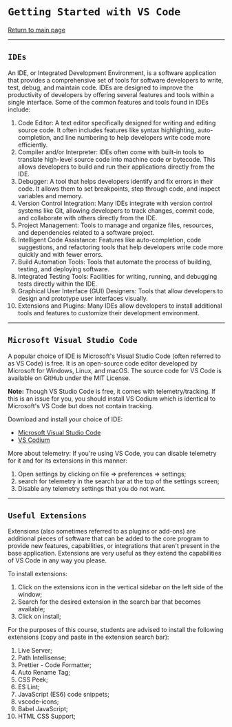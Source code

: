 # `Getting Started with VS Code`

[Return to main page](README.md)

---

## `IDEs`

An IDE, or Integrated Development Environment, is a software application that provides a comprehensive set of tools for software developers to write, test, debug, and maintain code. IDEs are designed to improve the productivity of developers by offering several features and tools within a single interface. Some of the common features and tools found in IDEs include:

1. Code Editor: A text editor specifically designed for writing and editing source code. It often includes features like syntax highlighting, auto-completion, and line numbering to help developers write code more efficiently.
1. Compiler and/or Interpreter: IDEs often come with built-in tools to translate high-level source code into machine code or bytecode. This allows developers to build and run their applications directly from the IDE.
1. Debugger: A tool that helps developers identify and fix errors in their code. It allows them to set breakpoints, step through code, and inspect variables and memory.
1. Version Control Integration: Many IDEs integrate with version control systems like Git, allowing developers to track changes, commit code, and collaborate with others directly from the IDE.
1. Project Management: Tools to manage and organize files, resources, and dependencies related to a software project.
1. Intelligent Code Assistance: Features like auto-completion, code suggestions, and refactoring tools that help developers write code more quickly and with fewer errors.
1. Build Automation Tools: Tools that automate the process of building, testing, and deploying software.
1. Integrated Testing Tools: Facilities for writing, running, and debugging tests directly within the IDE.
1. Graphical User Interface (GUI) Designers: Tools that allow developers to design and prototype user interfaces visually.
1. Extensions and Plugins: Many IDEs allow developers to install additional tools and features to customize their development environment.

---

## `Microsoft Visual Studio Code`

A popular choice of IDE is Microsoft's Visual Studio Code (often referred to as VS Code) is free. It is an open-source code editor developed by Microsoft for Windows, Linux, and macOS. The source code for VS Code is available on GitHub under the MIT License.

**Note:** Though VS Studio Code is free, it comes with telemetry/tracking. If this is an issue for you, you should install VS Codium which is identical to Microsoft's VS Code but does not contain tracking.

Download and install your choice of IDE:

- [Microsoft Visual Studio Code](https://code.visualstudio.com/)
- [VS Codium](https://vscodium.com/)

More about telemetry:
If you're using VS Code, you can disable telemetry for it and for its extensions in this manner:

1. Open settings by clicking on file => preferences => settings;
1. search for telemetry in the search bar at the top of the settings screen;
1. Disable any telemetry settings that you do not want.

---

## `Useful Extensions`

Extensions (also sometimes referred to as plugins or add-ons) are additional pieces of software that can be added to the core program to provide new features, capabilities, or integrations that aren't present in the base application. Extensions are very useful as they extend the capabilities of VS Code in any way you please.

To install extensions:

1. Click on the extensions icon in the vertical sidebar on the left side of the window;
1. Search for the desired extension in the search bar that becomes available;
1. Click on install;

For the purposes of this course, students are advised to install the following extensions (copy and paste in the extension search bar):

1. Live Server;
1. Path Intellisense;
1. Prettier - Code Formatter;
1. Auto Rename Tag;
1. CSS Peek;
1. ES Lint;
1. JavaScript (ES6) code snippets;
1. vscode-icons;
1. Babel JavaScript;
1. HTML CSS Support;
